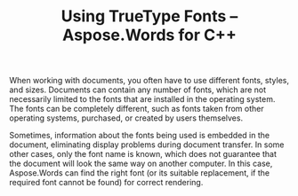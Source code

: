 ﻿---
title: Using TrueType Fonts – Aspose.Words for С++
articleTitle: Using TrueType Fonts
linktitle: Using TrueType Fonts
description: "Aspose.Words for C++ can find the right font or its suitable replacement for correct document rendering. This ensures that the difference between the displayed document and the original is minimal when there is not enough information about a font."
type: docs
weight: 20
url: /cpp/using-truetype-fonts/
---

When working with documents, you often have to use different fonts, styles, and sizes. Documents can contain any number of fonts, which are not necessarily limited to the fonts that are installed in the operating system. The fonts can be completely different, such as fonts taken from other operating systems, purchased, or created by users themselves.

Sometimes, information about the fonts being used is embedded in the document, eliminating display problems during document transfer. In some other cases, only the font name is known, which does not guarantee that the document will look the same way on another computer. In this case, Aspose.Words can find the right font (or its suitable replacement, if the required font cannot be found) for correct rendering.

